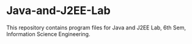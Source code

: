 # Java-and-J2EE-Lab
This repository contains program files for Java and J2EE Lab, 6th Sem, Information Science Engineering.
